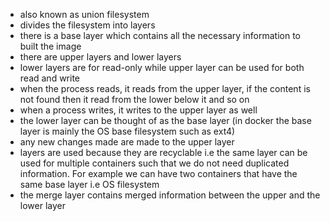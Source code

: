 - also known as union filesystem 
- divides the filesystem into layers 
- there is a base layer which contains all the necessary information to built the image 
- there are upper layers and lower layers
- lower layers are for read-only while upper layer can be used for both read and write 
- when the process reads, it reads from the upper layer, if the content is not found then it read from the lower below it and so on
- when a process writes, it writes to the upper layer as well
- the lower layer can be thought of as the base layer (in docker the base layer is mainly the OS base filesystem such as ext4)
- any new changes made are made to the upper layer
- layers are used because they are recyclable i.e the same layer can be used for multiple containers such that we do not need duplicated information. For example we can have two containers that have the same base layer i.e OS filesystem
- the merge layer contains merged information between the upper and the lower layer